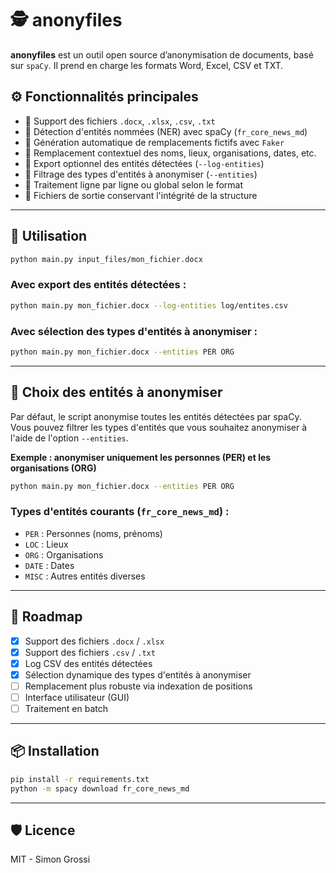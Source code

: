 # 🕵️ anonyfiles

**anonyfiles** est un outil open source d’anonymisation de documents, basé sur `spaCy`. Il prend en charge les formats Word, Excel, CSV et TXT.

## ⚙️ Fonctionnalités principales

- 📄 Support des fichiers `.docx`, `.xlsx`, `.csv`, `.txt`
- 🤖 Détection d'entités nommées (NER) avec spaCy (`fr_core_news_md`)
- 🧠 Génération automatique de remplacements fictifs avec `Faker`
- 🔐 Remplacement contextuel des noms, lieux, organisations, dates, etc.
- 📝 Export optionnel des entités détectées (`--log-entities`)
- 🎯 Filtrage des types d'entités à anonymiser (`--entities`)
- 📂 Traitement ligne par ligne ou global selon le format
- 💾 Fichiers de sortie conservant l'intégrité de la structure

---

## 🚀 Utilisation

```bash
python main.py input_files/mon_fichier.docx
```

### Avec export des entités détectées :
```bash
python main.py mon_fichier.docx --log-entities log/entites.csv
```

### Avec sélection des types d'entités à anonymiser :
```bash
python main.py mon_fichier.docx --entities PER ORG
```

---

## 🔧 Choix des entités à anonymiser

Par défaut, le script anonymise toutes les entités détectées par spaCy.  
Vous pouvez filtrer les types d'entités que vous souhaitez anonymiser à l'aide de l'option `--entities`.

**Exemple : anonymiser uniquement les personnes (PER) et les organisations (ORG)**

```bash
python main.py mon_fichier.docx --entities PER ORG
```

### Types d'entités courants (`fr_core_news_md`) :
- `PER` : Personnes (noms, prénoms)
- `LOC` : Lieux
- `ORG` : Organisations
- `DATE` : Dates
- `MISC` : Autres entités diverses

---

## 🚧 Roadmap

- [x] Support des fichiers `.docx` / `.xlsx`
- [x] Support des fichiers `.csv` / `.txt`
- [x] Log CSV des entités détectées
- [x] Sélection dynamique des types d'entités à anonymiser
- [ ] Remplacement plus robuste via indexation de positions
- [ ] Interface utilisateur (GUI)
- [ ] Traitement en batch

---

## 📦 Installation

```bash
pip install -r requirements.txt
python -m spacy download fr_core_news_md
```

---

## 🛡️ Licence

MIT - Simon Grossi
